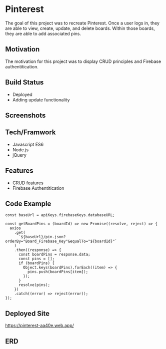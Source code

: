 # Pinterest

The goal of this project was to recreate Pinterest. Once a user logs in, they are able to view, create, update, and delete boards. Within those boards, they are able to add associated pins.

## Motivation

The motivation for this project was to display CRUD principles and Firebase authentitication.

## Build Status

- Deployed
- Adding update functionality

## Screenshots

## Tech/Framwork

- Javascript ES6
- Node.js
- jQuery

## Features

- CRUD features
- Firebase Authentitication

## Code Example

```
const baseUrl = apiKeys.firebaseKeys.databaseURL;

const getBoardPins = (boardId) => new Promise((resolve, reject) => {
  axios
    .get(
      `${baseUrl}/pin.json?orderBy="Board_Firebase_Key"&equalTo="${boardId}"`
    )
    .then((response) => {
      const boardPins = response.data;
      const pins = [];
      if (boardPins) {
        Object.keys(boardPins).forEach((item) => {
          pins.push(boardPins[item]);
        });
      }
      resolve(pins);
    })
    .catch((error) => reject(error));
});
```

## Deployed Site
https://pinterest-aa40e.web.app/

## ERD


